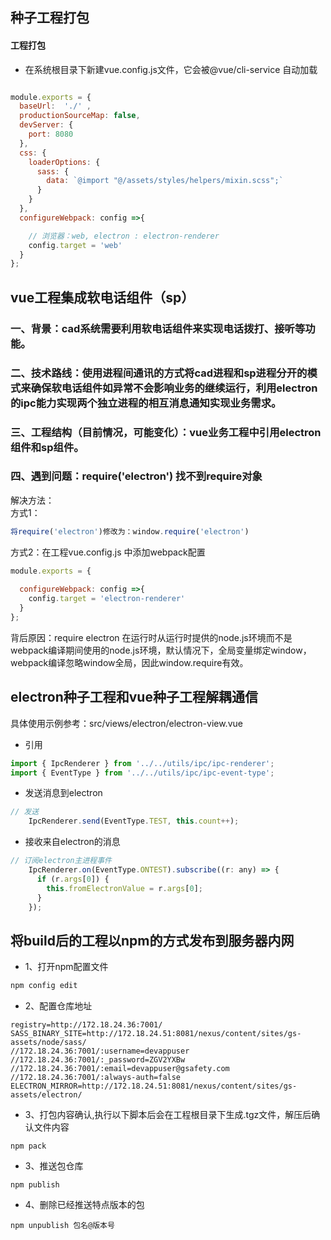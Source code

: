 ## 种子工程打包
#### 工程打包
* 在系统根目录下新建vue.config.js文件，它会被@vue/cli-service 自动加载

``` js

module.exports = {
  baseUrl:  './' ,                                                         -- 应用运行路径
  productionSourceMap: false,                                              -- 打包时是否需要map文件
  devServer: {
    port: 8080                                                             -- 运行端口
  },
  css: {
    loaderOptions: {
      sass: {
        data: `@import "@/assets/styles/helpers/mixin.scss";`              -- 将样式编译时webpack导入到全局vue文件中
      }
    }
  },
  configureWebpack: config =>{

    // 浏览器：web, electron : electron-renderer
    config.target = 'web'                                                  -- 配置工程运行环境，影响require对象加载问题。
  }
};


```


## vue工程集成软电话组件（sp）
### 一、背景：cad系统需要利用软电话组件来实现电话拨打、接听等功能。
### 二、技术路线：使用进程间通讯的方式将cad进程和sp进程分开的模式来确保软电话组件如异常不会影响业务的继续运行，利用electron的ipc能力实现两个独立进程的相互消息通知实现业务需求。
### 三、工程结构（目前情况，可能变化）：vue业务工程中引用electron组件和sp组件。
### 四、遇到问题：require('electron') 找不到require对象
解决方法：  
方式1：
``` js
将require('electron')修改为：window.require('electron')
```

方式2：在工程vue.config.js 中添加webpack配置
``` js
module.exports = {
  
  configureWebpack: config =>{
    config.target = 'electron-renderer'
  }
};

```
背后原因：require electron 在运行时从运行时提供的node.js环境而不是webpack编译期间使用的node.js环境，默认情况下，全局变量绑定window，webpack编译忽略window全局，因此window.require有效。


## electron种子工程和vue种子工程解耦通信
具体使用示例参考：src/views/electron/electron-view.vue
* 引用
``` js
import { IpcRenderer } from '../../utils/ipc/ipc-renderer';
import { EventType } from '../../utils/ipc/ipc-event-type';
```

* 发送消息到electron
``` js
// 发送
    IpcRenderer.send(EventType.TEST, this.count++);
```
* 接收来自electron的消息
``` js
// 订阅electron主进程事件
    IpcRenderer.on(EventType.ONTEST).subscribe((r: any) => {
      if (r.args[0]) {
        this.fromElectronValue = r.args[0];
      }
    });
```

## 将build后的工程以npm的方式发布到服务器内网
* 1、打开npm配置文件
``` cmd
npm config edit
``` 
* 2、配置仓库地址
``` 
registry=http://172.18.24.36:7001/
SASS_BINARY_SITE=http://172.18.24.51:8081/nexus/content/sites/gs-assets/node/sass/
//172.18.24.36:7001/:username=devappuser
//172.18.24.36:7001/:_password=ZGV2YXBw
//172.18.24.36:7001/:email=devappuser@gsafety.com
//172.18.24.36:7001/:always-auth=false
ELECTRON_MIRROR=http://172.18.24.51:8081/nexus/content/sites/gs-assets/electron/
```
* 3、打包内容确认,执行以下脚本后会在工程根目录下生成.tgz文件，解压后确认文件内容
```
npm pack
```

* 3、推送包仓库
```
npm publish
```
* 4、删除已经推送特点版本的包
```
npm unpublish 包名@版本号
```

